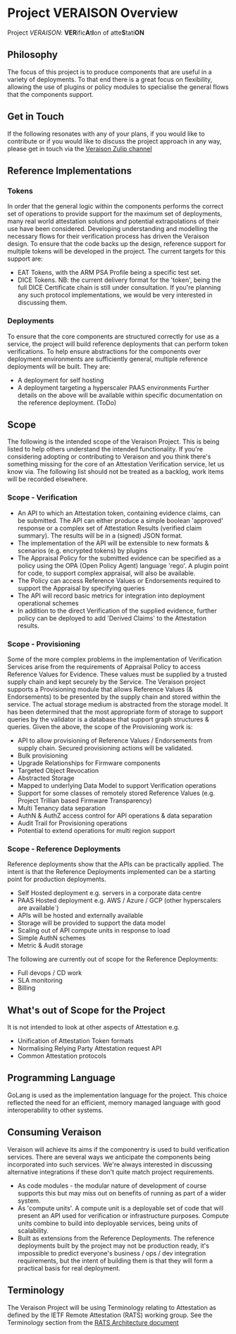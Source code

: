 # Project VERAISON Overview

Project _VERAISON_: **VER**ific**A**t**I**on of atte**S**tati**ON**

## Philosophy
The focus of this project is to produce components that are useful in a variety of deployments.
To that end there is a great focus on flexibility, allowing the use of plugins or policy modules to specialise the general flows that the components support.

## Get in Touch
If the following resonates with any of your plans, if you would like to contribute or if you would like to discuss the project approach in any way, please get in touch via the [Veraison Zulip channel](https://veraison.zulipchat.com)

## Reference Implementations
### Tokens
In order that the general logic within the components performs the correct set of operations to provide support for the maximum set of deployments, many real world attestation solutions and potential extrapolations of their use have been considered. Developing understanding and modelling the necessary flows for their verification process has driven the Veraison design.
To ensure that the code backs up the design, reference support for multiple tokens will be developed in the project. The current targets for this support are:
* EAT Tokens, with the ARM PSA Profile being a specific test set. 
* DICE Tokens. NB: the current delivery format for the 'token', being the full DICE Certificate chain is still under consultation. If you're planning any such protocol implementations, we would be very interested in discussing them.

### Deployments
To ensure that the core components are structured correctly for use as a service, the project will build reference deployments that can perform token verifications. To help ensure abstractions for the components over deployment environments are sufficiently general, multiple reference deployments will be built. They are:
* A deployment for self hosting
* A deployment targeting a hyperscaler PAAS environments
Further details on the above will be available within specific documentation on the reference deployment. (ToDo) 

## Scope 
The following is the intended scope of the Veraison Project. This is being listed to help others understand the intended functionality. If you're considering adopting or contributing to Veraison and you think there's something missing for the core of an Attestation Verification service, let us know via. The following list should not be treated as a backlog, work items will be recorded elsewhere. 
### Scope - Verification
* An API to which an Attestation token, containing evidence claims, can be submitted. The API can either produce a simple boolean 'approved' response or a complex set of Attestation Results (verified claim summary). The results will be in a (signed) JSON format.
* The implementation of the API will be extensible to new formats & scenarios (e.g. encrypted tokens) by plugins
* The Appraisal Policy for the submitted evidence can be specified as a policy using the OPA (Open Policy Agent) language 'rego'. A plugin point for code, to support complex appraisal, will also be available.
* The Policy can access Reference Values or Endorsements required to support the Appraisal by specifying queries
* The API will record basic metrics for integration into deployment operational schemes
* In addition to the direct Verification of the supplied evidence, further policy can be deployed to add 'Derived Claims' to the Attestation results.

### Scope - Provisioning
Some of the more complex problems in the implementation of Verification Services arise from the requirements of Appraisal Policy to access Reference Values for Evidence. These values must be supplied by a trusted supply chain and kept securely by the Service. The Veraison project supports a Provisioning module that allows Reference Values (& Endorsements) to be presented by the supply chain and stored within the service. The actual storage medium is abstracted from the storage model. It has been determined that the most appropriate form of storage to support queries by the validator is a database that support graph structures & queries.
Given the above, the scope of the Provisioning work is:
* API to allow provisioning of Reference Values / Endorsements from supply chain. Secured provisioning actions will be validated.
* Bulk provisioning
* Upgrade Relationships for Firmware components
* Targeted Object Revocation
* Abstracted Storage
* Mapped to underlying Data Model to support Verification operations
* Support for some classes of remotely stored Reference Values (e.g. Project Trillian based Firmware Transparency)
* Multi Tenancy data separation
* AuthN & AuthZ access control for API operations & data separation
* Audit Trail for Provisioning operations
* Potential to extend operations for multi region support

### Scope - Reference Deployments
Reference deployments show that the APIs can be practically applied. The intent is that the Reference Deployments implemented can be a starting point for production deployments.
* Self Hosted deployment e.g. servers in a corporate data centre
* PAAS Hosted deployment e.g. AWS / Azure / GCP (other hyperscalers are available`)
* APIs will be hosted and externally available
* Storage will be provided to support the data model
* Scaling out of API compute units in response to load
* Simple AuthN schemes
* Metric & Audit storage

The following are currently out of scope for the Reference Deployments:
* Full devops / CD work
* SLA monitoring
* Billing


## What's out of Scope for the Project
It is not intended to look at other aspects of Attestation e.g.
* Unification of Attestation Token formats
* Normalising Relying Party Attestation request API
* Common Attestation protocols


## Programming Language
GoLang is used as the implementation language for the project. This choice reflected the need for an efficient, memory managed language with good interoperability to other systems.

## Consuming Veraison
Veraison will achieve its aims if the componentry is used to build verification services. There are several ways we anticipate the components being incorporated into such services. We're always interested in discussing alternative integrations if these don't quite match project requirements. 
* As code modules - the modular nature of development of course supports this but may miss out on benefits of running as part of a wider system. 
* As 'compute units'. A compute unit is a deployable set of code that will present an API used for verification or infrastructure purposes. Compute units combine to build into deployable services, being units of scalability.
* Built as extensions from the Reference Deployments. The reference deployments built by the project may not be production ready, it's impossible to predict everyone's business / ops / dev integration requirements, but the intent of building them is that they will form a practical basis for real deployment. 

## Terminology
The Veraison Project will be using Terminology relating to Attestation as defined by the IETF Remote Attestation (RATS) working group. See the Terminology section from the [RATS Architecture document](https://tools.ietf.org/html/draft-ietf-rats-architecture-07)
